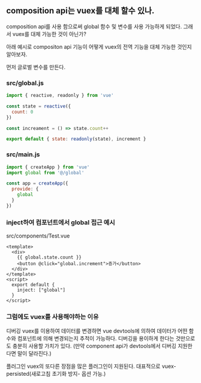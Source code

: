 ## composition api는 vuex를 대체 할수 있나.



composition api를 사용 함으로써 global 함수 및 변수를 사용 가능하게 되었다.
그래서 vuex를 대체 가능한 것이 아닌가?

아래 예시로 compositon api 기능이 어떻게 vuex의 전역 기능을 대체 가능한 것인지 알아보자.

먼저 글로벌 변수를 만든다.



### src/global.js
```js
import { reactive, readonly } from 'vue'

const state = reactive({
  count: 0
})

const increament = () => state.count++

export default { state: readonly(state), increment }
```


### src/main.js
```js
import { createApp } from 'vue'
import global from '@/global'

const app = createApp({
  provide: {
    global
  }
})
```

### inject하여 컴포넌트에서 global 접근 예시
src/components/Test.vue
```vue
<template>
  <div>
    {{ global.state.count }}
    <button @click="global.increment">증가</button>
  </div>
</template>
<script>
  export default {
    inject: ["global"]
  }
</script>
```





### 그럼에도 vuex를 사용해야하는 이유

디버깅
vuex를 이용하여 데이터를 변경하면 vue devtools에 의하여 데이터가 어떤 함수와 컴포넌트에 의해 변경되는지 추적이 가능하다.
디버깅을 용이하게 한다는 것만으로도 충분히 사용할 가치가 있다. 
(만약 component api가 devtools에서 디버깅 지원한다면 말이 달라진다.)


플러그인
vuex의 또다른 장점을 많은 플러그인이 지원된다. 
대표적으로 vuex-persisted(새로고침 초기화 방지- 옵션 가능.)